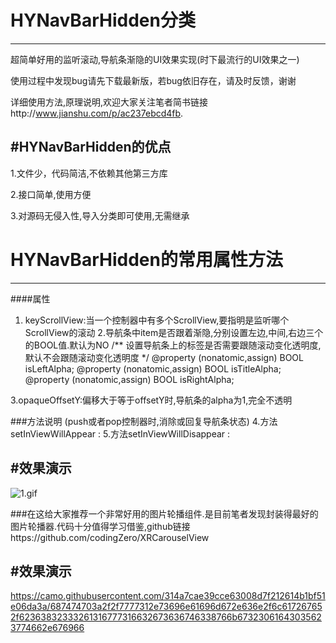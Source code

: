 # HYNavBarHidden分类
---

超简单好用的监听滚动,导航条渐隐的UI效果实现(时下最流行的UI效果之一)

使用过程中发现bug请先下载最新版，若bug依旧存在，请及时反馈，谢谢

详细使用方法,原理说明,欢迎大家关注笔者简书链接http://www.jianshu.com/p/ac237ebcd4fb.

#HYNavBarHidden的优点
---
1.文件少，代码简洁,不依赖其他第三方库

2.接口简单,使用方便

3.对源码无侵入性,导入分类即可使用,无需继承

# HYNavBarHidden的常用属性方法
---
####属性
1. keyScrollView:当一个控制器中有多个ScrollView,要指明是监听哪个ScrollView的滚动
2.导航条中item是否跟着渐隐,分别设置左边,中间,右边三个的BOOL值.默认为NO	
	/** 设置导航条上的标签是否需要跟随滚动变化透明度,默认不会跟随滚动变化透明度 */
	@property (nonatomic,assign) BOOL  isLeftAlpha;
	@property (nonatomic,assign) BOOL  isTitleAlpha;
	@property (nonatomic,assign) BOOL  isRightAlpha;

3.opaqueOffsetY:偏移大于等于offsetY时,导航条的alpha为1,完全不透明


###方法说明  (push或者pop控制器时,消除或回复导航条状态)
4.方法setInViewWillAppear : 
5.方法setInViewWillDisappear :

#效果演示
---
![1.gif](http://upload-images.jianshu.io/upload_images/1338042-b49f8c85cef44460.gif?imageMogr2/auto-orient/strip)

###在这给大家推荐一个非常好用的图片轮播组件.是目前笔者发现封装得最好的图片轮播器.代码十分值得学习借鉴,github链接https://github.com/codingZero/XRCarouselView

#效果演示
---
https://camo.githubusercontent.com/314a7cae39cce63008d7f212614b1bf51e06da3a/687474703a2f2f7777312e73696e61696d672e636e2f6c617267652f62363832333261316777316632673636746338766b67323061643035623774662e676966
